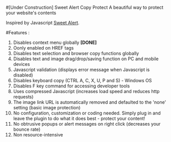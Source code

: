 #[Under Construction] Sweet Alert Copy Protect
A beautiful way to protect your website's contents

Inspired by Javascript <a href="https://github.com/t4t5/sweetalert">Sweet Alert</a>.

#Features : 
<ol>
  <li>Disables context menu globally <strong>[DONE]</strong></li>
  <li>Oonly enabled on HREF tags</li>
  <li>Disables text selection and browser copy functions globally </li>
  <li>Disables text and image drag/drop/saving function on PC and mobile devices</li>
  <li>Javascript validation (displays error message when Javascript is disabled) </li>
  <li>Disables keyboard copy (CTRL A, C, X, U, P and S) - Windows OS </li>
  <li>Disables F key command for accessing developer tools</li>
  <li>Uses compressed Javascript (increases load speed and reduces http requests)</li>
  <li>The image link URL is automatically removed and defaulted to the 'none' setting (basic image protection)</li>
  <li>No configuration, customization or coding needed. Simply plug in and leave the plugin to do what it does best - protect your content!</li>
  <li>No obtrusive popups or alert messages on right click (decreases your bounce rate)</li>
  <li>Non resource-intensive</li>
</ol>

